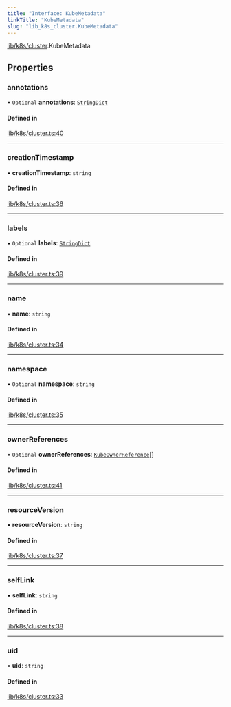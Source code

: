 ```yaml
---
title: "Interface: KubeMetadata"
linkTitle: "KubeMetadata"
slug: "lib_k8s_cluster.KubeMetadata"
---
```


[lib/k8s/cluster](../modules/lib_k8s_cluster.md).KubeMetadata

## Properties

### annotations

• `Optional` **annotations**: [`StringDict`](lib_k8s_cluster.StringDict.md)

#### Defined in

[lib/k8s/cluster.ts:40](https://github.com/kinvolk/headlamp/blob/f70c8787/frontend/src/lib/k8s/cluster.ts#L40)

___

### creationTimestamp

• **creationTimestamp**: `string`

#### Defined in

[lib/k8s/cluster.ts:36](https://github.com/kinvolk/headlamp/blob/f70c8787/frontend/src/lib/k8s/cluster.ts#L36)

___

### labels

• `Optional` **labels**: [`StringDict`](lib_k8s_cluster.StringDict.md)

#### Defined in

[lib/k8s/cluster.ts:39](https://github.com/kinvolk/headlamp/blob/f70c8787/frontend/src/lib/k8s/cluster.ts#L39)

___

### name

• **name**: `string`

#### Defined in

[lib/k8s/cluster.ts:34](https://github.com/kinvolk/headlamp/blob/f70c8787/frontend/src/lib/k8s/cluster.ts#L34)

___

### namespace

• `Optional` **namespace**: `string`

#### Defined in

[lib/k8s/cluster.ts:35](https://github.com/kinvolk/headlamp/blob/f70c8787/frontend/src/lib/k8s/cluster.ts#L35)

___

### ownerReferences

• `Optional` **ownerReferences**: [`KubeOwnerReference`](lib_k8s_cluster.KubeOwnerReference.md)[]

#### Defined in

[lib/k8s/cluster.ts:41](https://github.com/kinvolk/headlamp/blob/f70c8787/frontend/src/lib/k8s/cluster.ts#L41)

___

### resourceVersion

• **resourceVersion**: `string`

#### Defined in

[lib/k8s/cluster.ts:37](https://github.com/kinvolk/headlamp/blob/f70c8787/frontend/src/lib/k8s/cluster.ts#L37)

___

### selfLink

• **selfLink**: `string`

#### Defined in

[lib/k8s/cluster.ts:38](https://github.com/kinvolk/headlamp/blob/f70c8787/frontend/src/lib/k8s/cluster.ts#L38)

___

### uid

• **uid**: `string`

#### Defined in

[lib/k8s/cluster.ts:33](https://github.com/kinvolk/headlamp/blob/f70c8787/frontend/src/lib/k8s/cluster.ts#L33)
